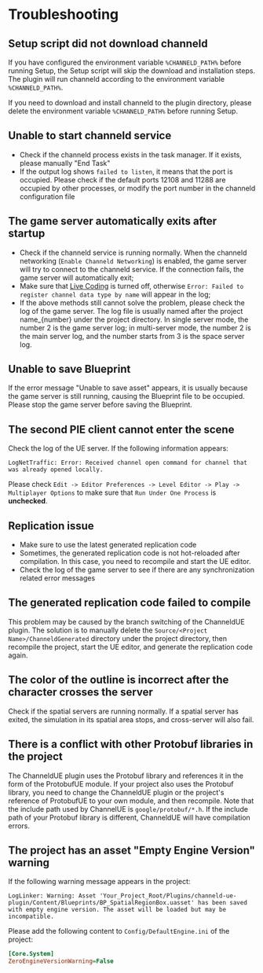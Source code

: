 # Troubleshooting
## Setup script did not download channeld
If you have configured the environment variable `%CHANNELD_PATH%` before running Setup, the Setup script will skip the download and installation steps. The plugin will run channeld according to the environment variable `%CHANNELD_PATH%`.

If you need to download and install channeld to the plugin directory, please delete the environment variable `%CHANNELD_PATH%` before running Setup.

## Unable to start channeld service
- Check if the channeld process exists in the task manager. If it exists, please manually "End Task"
- If the output log shows `failed to listen`, it means that the port is occupied. Please check if the default ports 12108 and 11288 are occupied by other processes, or modify the port number in the channeld configuration file

## The game server automatically exits after startup
- Check if the channeld service is running normally. When the channeld networking (`Enable Channeld Networking`) is enabled, the game server will try to connect to the channeld service. If the connection fails, the game server will automatically exit;
- Make sure that [Live Coding](https://docs.unrealengine.com/5.0/en-US/using-live-coding-to-recompile-unreal-engine-applications-at-runtime/) is turned off, otherwise `Error: Failed to register channel data type by name` will appear in the log;
- If the above methods still cannot solve the problem, please check the log of the game server. The log file is usually named after the project name_{number} under the project directory. In single server mode, the number 2 is the game server log; in multi-server mode, the number 2 is the main server log, and the number starts from 3 is the space server log.

## Unable to save Blueprint
If the error message "Unable to save asset" appears, it is usually because the game server is still running, causing the Blueprint file to be occupied. Please stop the game server before saving the Blueprint.

## The second PIE client cannot enter the scene
Check the log of the UE server. If the following information appears:
```log
LogNetTraffic: Error: Received channel open command for channel that was already opened locally.
```
Please check `Edit -> Editor Preferences -> Level Editor -> Play -> Multiplayer Options` to make sure that `Run Under One Process` is **unchecked**.

## Replication issue
- Make sure to use the latest generated replication code
- Sometimes, the generated replication code is not hot-reloaded after compilation. In this case, you need to recompile and start the UE editor.
- Check the log of the game server to see if there are any synchronization related error messages

## The generated replication code failed to compile
This problem may be caused by the branch switching of the ChanneldUE plugin. The solution is to manually delete the `Source/<Project Name>/ChanneldGenerated` directory under the project directory, then recompile the project, start the UE editor, and generate the replication code again.

## The color of the outline is incorrect after the character crosses the server
Check if the spatial servers are running normally. If a spatial server has exited, the simulation in its spatial area stops, and cross-server will also fail.

## There is a conflict with other Protobuf libraries in the project
The ChanneldUE plugin uses the Protobuf library and references it in the form of the ProtobufUE module. If your project also uses the Protobuf library, you need to change the ChanneldUE plugin or the project's reference of ProtobufUE to your own module, and then recompile. Note that the include path used by ChannelUE is `google/protobuf/*.h`. If the include path of your Protobuf library is different, ChanneldUE will have compilation errors.

## The project has an asset "Empty Engine Version" warning
If the following warning message appears in the project:
```log
LogLinker: Warning: Asset 'Your_Project_Root/Plugins/channeld-ue-plugin/Content/Blueprints/BP_SpatialRegionBox.uasset' has been saved with empty engine version. The asset will be loaded but may be incompatible.
```
Please add the following content to `Config/DefaultEngine.ini` of the project:
```ini
[Core.System]
ZeroEngineVersionWarning=False
```
